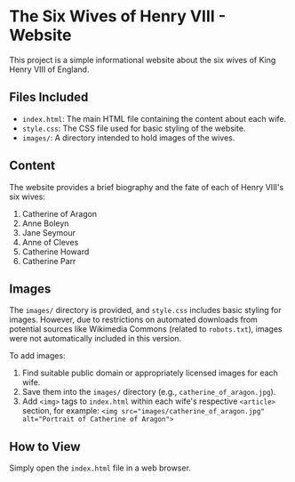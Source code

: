# The Six Wives of Henry VIII - Website

This project is a simple informational website about the six wives of King Henry VIII of England.

## Files Included

*   `index.html`: The main HTML file containing the content about each wife.
*   `style.css`: The CSS file used for basic styling of the website.
*   `images/`: A directory intended to hold images of the wives.

## Content

The website provides a brief biography and the fate of each of Henry VIII's six wives:
1.  Catherine of Aragon
2.  Anne Boleyn
3.  Jane Seymour
4.  Anne of Cleves
5.  Catherine Howard
6.  Catherine Parr

## Images

The `images/` directory is provided, and `style.css` includes basic styling for images. However, due to restrictions on automated downloads from potential sources like Wikimedia Commons (related to `robots.txt`), images were not automatically included in this version.

To add images:
1.  Find suitable public domain or appropriately licensed images for each wife.
2.  Save them into the `images/` directory (e.g., `catherine_of_aragon.jpg`).
3.  Add `<img>` tags to `index.html` within each wife's respective `<article>` section, for example:
    `<img src="images/catherine_of_aragon.jpg" alt="Portrait of Catherine of Aragon">`

## How to View

Simply open the `index.html` file in a web browser.
